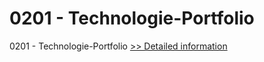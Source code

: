 # 0201 - Technologie-Portfolio
0201 - Technologie-Portfolio
[>> Detailed information](https://secure.shareit.com/shareit/product.html?productid=301011880&affiliateid=200057808)